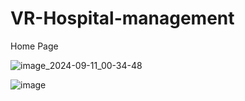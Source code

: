 # VR-Hospital-management

Home Page

![image_2024-09-11_00-34-48](https://github.com/user-attachments/assets/f1828d35-19cb-41d0-a06d-00c30d62756f)


![image](https://github.com/user-attachments/assets/60c11ea1-828d-4c54-8997-75e206eefb05)


